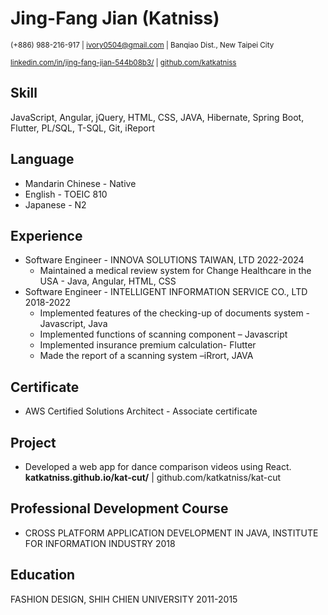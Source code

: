 # Jing-Fang Jian (Katniss)
<sup>(+886) 988-216-917 | ivory0504@gmail.com | Banqiao Dist., New Taipei City</sup>

<sup>[linkedin.com/in/jing-fang-jian-544b08b3/](linkedin.com/in/jing-fang-jian-544b08b3/) | [github.com/katkatniss](github.com/katkatniss)</sup>

## Skill
JavaScript, Angular, jQuery, HTML, CSS, JAVA, Hibernate, Spring Boot, Flutter, PL/SQL, T-SQL, Git, iReport

## Language
- Mandarin Chinese - Native
- English - TOEIC 810
- Japanese - N2

## Experience
- Software Engineer - INNOVA SOLUTIONS TAIWAN, LTD 2022-2024
  - Maintained a medical review system for Change Healthcare in the USA - Java, Angular, HTML, CSS
- Software Engineer - INTELLIGENT INFORMATION SERVICE CO., LTD 2018-2022   
  - Implemented features of the checking-up of documents system - Javascript, Java
  - Implemented functions of scanning component – Javascript
  - Implemented insurance premium calculation- Flutter
  - Made the report of a scanning system –iRrort,  JAVA

## Certificate
- AWS Certified Solutions Architect - Associate certificate

## Project
- Developed a web app for dance comparison videos using React. **katkatniss.github.io/kat-cut/** | github.com/katkatniss/kat-cut

## Professional Development Course
- CROSS PLATFORM APPLICATION DEVELOPMENT IN JAVA, INSTITUTE FOR INFORMATION INDUSTRY 2018  

## Education
FASHION DESIGN, SHIH CHIEN UNIVERSITY 2011-2015




